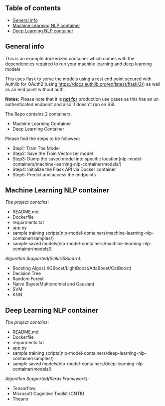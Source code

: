 ## Table of contents
* [General info](#general-info)
* [Machine Learning NLP container](#machine-learning-nlp-container)
* [Deep Learning NLP container](#deep-learning-nlp-container)

## General info
This is an example dockerized container which comes with the dependencies required to run your machine learning and deep learning models

This uses flask to serve the models using a rest end point secured with Authlib for OAuth2 (using https://docs.authlib.org/en/latest/flask/2/) as well as 
an end point without auth.

<b>Notes:</b> Please note that it is <b><u>not for</u></b> production use cases as this has an un authenticated endpoint and also it doesn't run on SSL

The Repo contains 2 containers.
* Machine Learning Container
* Deep Learning Container

Please find the steps to be followed:

* Step1: Train The Model
* Step2: Save the Train,Vectorizer model
* Step3: Dump the saved model into specific location(nlp-model-containers/machine-learning-nlp-container/models/)
* Step4: Initialize the Flask API via Docker container
* Step5: Predict and access the endpoints


## Machine Learning NLP container
<i>The project contains:</i>
* README.md
* Dockerfile
* requirments.txt
* app.py
* sample training scripts(nlp-model-containers/machine-learning-nlp-container/samples/)
* sample saved models(nlp-model-containers/machine-learning-nlp-container/models/)

<i>Algorithm Supported(Scikit/SKlearn):</i>
* Boosting Algos( XGBoost/LightBoost/AdaBoost/CatBoost)
* Decision Tree
* Random Forest
* Naive Bayes(Multionomial and Gausian)
* SVM
* KNN

## Deep Learning NLP container
<i>The project contains:</i>
* README.md
* Dockerfile
* requirments.txt
* app.py
* sample training scripts(nlp-model-containers/deep-learning-nlp-container/samples/)
* sample saved models(nlp-model-containers/deep-learning-nlp-container/models/)

<i>Algorithm Supported(Keras Framework):</i>
* Tensorflow
* Microsoft Cognitive Toolkit (CNTK)
* Theano
